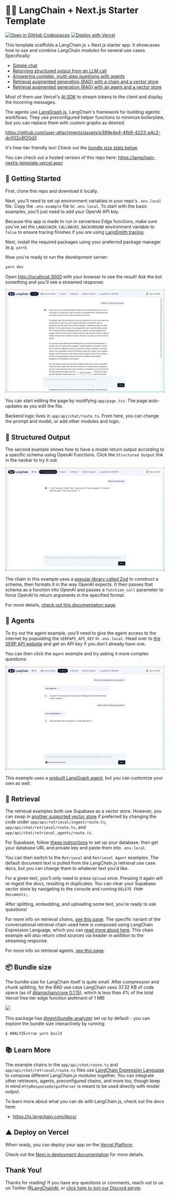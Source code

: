 # 🦜️🔗 LangChain + Next.js Starter Template

[![Open in GitHub Codespaces](https://github.com/codespaces/badge.svg)](https://codespaces.new/langchain-ai/langchain-nextjs-template)
[![Deploy with Vercel](https://vercel.com/button)](https://vercel.com/new/clone?repository-url=https%3A%2F%2Fgithub.com%2Flangchain-ai%2Flangchain-nextjs-template)

This template scaffolds a LangChain.js + Next.js starter app. It showcases how to use and combine LangChain modules for several
use cases. Specifically:

- [Simple chat](/app/api/chat/route.ts)
- [Returning structured output from an LLM call](/app/api/chat/structured_output/route.ts)
- [Answering complex, multi-step questions with agents](/app/api/chat/agents/route.ts)
- [Retrieval augmented generation (RAG) with a chain and a vector store](/app/api/chat/retrieval/route.ts)
- [Retrieval augmented generation (RAG) with an agent and a vector store](/app/api/chat/retrieval_agents/route.ts)

Most of them use Vercel's [AI SDK](https://github.com/vercel-labs/ai) to stream tokens to the client and display the incoming messages.

The agents use [LangGraph.js](https://langchain-ai.github.io/langgraphjs/), LangChain's framework for building agentic workflows. They use preconfigured helper functions to minimize boilerplate, but you can replace them with custom graphs as desired.

https://github.com/user-attachments/assets/e389e4e4-4fb9-4223-a4c2-dc002c8f20d3

It's free-tier friendly too! Check out the [bundle size stats below](#-bundle-size).

You can check out a hosted version of this repo here: https://langchain-nextjs-template.vercel.app/

## 🚀 Getting Started

First, clone this repo and download it locally.

Next, you'll need to set up environment variables in your repo's `.env.local` file. Copy the `.env.example` file to `.env.local`.
To start with the basic examples, you'll just need to add your OpenAI API key.

Because this app is made to run in serverless Edge functions, make sure you've set the `LANGCHAIN_CALLBACKS_BACKGROUND` environment variable to `false` to ensure tracing finishes if you are using [LangSmith tracing](https://docs.smith.langchain.com/).

Next, install the required packages using your preferred package manager (e.g. `yarn`).

Now you're ready to run the development server:

```bash
yarn dev
```

Open [http://localhost:3000](http://localhost:3000) with your browser to see the result! Ask the bot something and you'll see a streamed response:

![A streaming conversation between the user and the AI](/public/images/chat-conversation.png)

You can start editing the page by modifying `app/page.tsx`. The page auto-updates as you edit the file.

Backend logic lives in `app/api/chat/route.ts`. From here, you can change the prompt and model, or add other modules and logic.

## 🧱 Structured Output

The second example shows how to have a model return output according to a specific schema using OpenAI Functions.
Click the `Structured Output` link in the navbar to try it out:

![A streaming conversation between the user and an AI agent](/public/images/structured-output-conversation.png)

The chain in this example uses a [popular library called Zod](https://zod.dev) to construct a schema, then formats it in the way OpenAI expects.
It then passes that schema as a function into OpenAI and passes a `function_call` parameter to force OpenAI to return arguments in the specified format.

For more details, [check out this documentation page](https://js.langchain.com/docs/how_to/structured_output).

## 🦜 Agents

To try out the agent example, you'll need to give the agent access to the internet by populating the `SERPAPI_API_KEY` in `.env.local`.
Head over to [the SERP API website](https://serpapi.com/) and get an API key if you don't already have one.

You can then click the `Agent` example and try asking it more complex questions:

![A streaming conversation between the user and an AI agent](/public/images/agent-conversation.png)

This example uses a [prebuilt LangGraph agent](https://langchain-ai.github.io/langgraphjs/tutorials/quickstart/), but you can customize your own as well.

## 🐶 Retrieval

The retrieval examples both use Supabase as a vector store. However, you can swap in
[another supported vector store](https://js.langchain.com/docs/integrations/vectorstores) if preferred by changing
the code under `app/api/retrieval/ingest/route.ts`, `app/api/chat/retrieval/route.ts`, and `app/api/chat/retrieval_agents/route.ts`.

For Supabase, follow [these instructions](https://js.langchain.com/docs/integrations/vectorstores/supabase) to set up your
database, then get your database URL and private key and paste them into `.env.local`.

You can then switch to the `Retrieval` and `Retrieval Agent` examples. The default document text is pulled from the LangChain.js retrieval
use case docs, but you can change them to whatever text you'd like.

For a given text, you'll only need to press `Upload` once. Pressing it again will re-ingest the docs, resulting in duplicates.
You can clear your Supabase vector store by navigating to the console and running `DELETE FROM documents;`.

After splitting, embedding, and uploading some text, you're ready to ask questions!

For more info on retrieval chains, [see this page](https://js.langchain.com/docs/tutorials/rag).
The specific variant of the conversational retrieval chain used here is composed using LangChain Expression Language, which you can
[read more about here](https://js.langchain.com/docs/how_to/qa_sources/). This chain example will also return cited sources
via header in addition to the streaming response.

For more info on retrieval agents, [see this page](https://langchain-ai.github.io/langgraphjs/tutorials/rag/langgraph_agentic_rag/).

## 📦 Bundle size

The bundle size for LangChain itself is quite small. After compression and chunk splitting, for the RAG use case LangChain uses 37.32 KB of code space (as of [@langchain/core 0.1.15](https://npmjs.com/package/@langchain/core)), which is less than 4% of the total Vercel free tier edge function alottment of 1 MB:

![](/public/images/bundle-size.png)

This package has [@next/bundle-analyzer](https://www.npmjs.com/package/@next/bundle-analyzer) set up by default - you can explore the bundle size interactively by running:

```bash
$ ANALYZE=true yarn build
```

## 📚 Learn More

The example chains in the `app/api/chat/route.ts` and `app/api/chat/retrieval/route.ts` files use
[LangChain Expression Language](https://js.langchain.com/docs/concepts#langchain-expression-language) to
compose different LangChain.js modules together. You can integrate other retrievers, agents, preconfigured chains, and more too, though keep in mind
`HttpResponseOutputParser` is meant to be used directly with model output.

To learn more about what you can do with LangChain.js, check out the docs here:

- https://js.langchain.com/docs/

## ▲ Deploy on Vercel

When ready, you can deploy your app on the [Vercel Platform](https://vercel.com/new?utm_medium=default-template&filter=next.js&utm_source=create-next-app&utm_campaign=create-next-app-readme).

Check out the [Next.js deployment documentation](https://nextjs.org/docs/deployment) for more details.

## Thank You!

Thanks for reading! If you have any questions or comments, reach out to us on Twitter
[@LangChainAI](https://twitter.com/langchainai), or [click here to join our Discord server](https://discord.gg/langchain).
